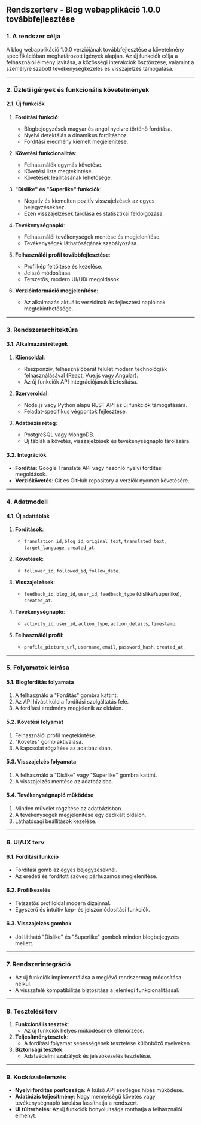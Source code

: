 


## Rendszerterv - Blog webapplikáció 1.0.0 továbbfejlesztése


### 1. A rendszer célja
A blog webapplikáció 1.0.0 verziójának továbbfejlesztése a követelmény specifikációban meghatározott igények alapján. Az új funkciók célja a felhasználói élmény javítása, a közösségi interakciók ösztönzése, valamint a személyre szabott tevékenységkezelés és visszajelzés támogatása.

---

### 2. Üzleti igények és funkcionális követelmények
#### 2.1. Új funkciók
1. **Fordítási funkció**:
   - Blogbejegyzések magyar és angol nyelvre történő fordítása.
   - Nyelvi detektálás a dinamikus fordításhoz.
   - Fordítási eredmény kiemelt megjelenítése.

2. **Követési funkcionalitás**:
   - Felhasználók egymás követése.
   - Követési lista megtekintése.
   - Követések leállításának lehetősége.

3. **"Dislike" és "Superlike" funkciók**:
   - Negatív és kiemelten pozitív visszajelzések az egyes bejegyzésekhez.
   - Ezen visszajelzések tárolása és statisztikai feldolgozása.

4. **Tevékenységnapló**:
   - Felhasználói tevékenységek mentése és megjelenítése.
   - Tevékenységek láthatóságának szabályozása.

5. **Felhasználói profil továbbfejlesztése**:
   - Profilkép feltöltése és kezelése.
   - Jelszó módosítása.
   - Tetszetős, modern UI/UIX megoldások.

6. **Verzióinformáció megjelenítése**:
   - Az alkalmazás aktuális verzióinak és fejlesztési naplóinak megtekinthetősége.

---

### 3. Rendszerarchitektúra
#### 3.1. Alkalmazási rétegek
1. **Kliensoldal**:
   - Reszponzív, felhasználóbarát felület modern technológiák felhasználásával (React, Vue.js vagy Angular).
   - Az új funkciók API integrációjának biztosítása.

2. **Szerveroldal**:
   - Node.js vagy Python alapú REST API az új funkciók támogatására.
   - Feladat-specifikus végpontok fejlesztése.

3. **Adatbázis réteg**:
   - PostgreSQL vagy MongoDB.
   - Új táblák a követés, visszajelzések és tevékenységnapló tárolására.

#### 3.2. Integrációk
- **Fordítás**: Google Translate API vagy hasonló nyelvi fordítási megoldások.
- **Verziókövetés**: Git és GitHub repository a verziók nyomon követésére.

---

### 4. Adatmodell
#### 4.1. Új adattáblák
1. **Fordítások**:
   - `translation_id`, `blog_id`, `original_text`, `translated_text`, `target_language`, `created_at`.

2. **Követések**:
   - `follower_id`, `followed_id`, `follow_date`.

3. **Visszajelzések**:
   - `feedback_id`, `blog_id`, `user_id`, `feedback_type` (dislike/superlike), `created_at`.

4. **Tevékenységnapló**:
   - `activity_id`, `user_id`, `action_type`, `action_details`, `timestamp`.

5. **Felhasználói profil**:
   - `profile_picture_url`, `username`, `email`, `password_hash`, `created_at`.

---

### 5. Folyamatok leírása
#### 5.1. Blogfordítás folyamata
1. A felhasználó a "Fordítás" gombra kattint.
2. Az API hívást küld a fordítási szolgáltatás felé.
3. A fordítási eredmény megjelenik az oldalon.

#### 5.2. Követési folyamat
1. Felhasználói profil megtekintése.
2. "Követés" gomb aktiválása.
3. A kapcsolat rögzítése az adatbázisban.

#### 5.3. Visszajelzés folyamata
1. A felhasználó a "Dislike" vagy "Superlike" gombra kattint.
2. A visszajelzés mentése az adatbázisba.

#### 5.4. Tevékenységnapló működése
1. Minden művelet rögzítése az adatbázisban.
2. A tevékenységek megjelenítése egy dedikált oldalon.
3. Láthatósági beállítások kezelése.

---

### 6. UI/UX terv
#### 6.1. Fordítási funkció
- Fordítási gomb az egyes bejegyzéseknél.
- Az eredeti és fordított szöveg párhuzamos megjelenítése.

#### 6.2. Profilkezelés
- Tetszetős profiloldal modern dizájnnal.
- Egyszerű és intuitív kép- és jelszómódosítási funkciók.

#### 6.3. Visszajelzés gombok
- Jól látható "Dislike" és "Superlike" gombok minden blogbejegyzés mellett.

---

### 7. Rendszerintegráció
- Az új funkciók implementálása a meglévő rendszermag módosítása nélkül.
- A visszafelé kompatibilitás biztosítása a jelenlegi funkcionalitással.

---

### 8. Tesztelési terv
1. **Funkcionális tesztek**:
   - Az új funkciók helyes működésének ellenőrzése.
2. **Teljesítménytesztek**:
   - A fordítási folyamat sebességének tesztelése különböző nyelveken.
3. **Biztonsági tesztek**:
   - Adatvédelmi szabályok és jelszókezelés tesztelése.

---

### 9. Kockázatelemzés
- **Nyelvi fordítás pontossága**: A külső API esetleges hibás működése.
- **Adatbázis teljesítmény**: Nagy mennyiségű követés vagy tevékenységnapló tárolása lassíthatja a rendszert.
- **UI túlterhelés**: Az új funkciók bonyolultsága ronthatja a felhasználói élményt.
